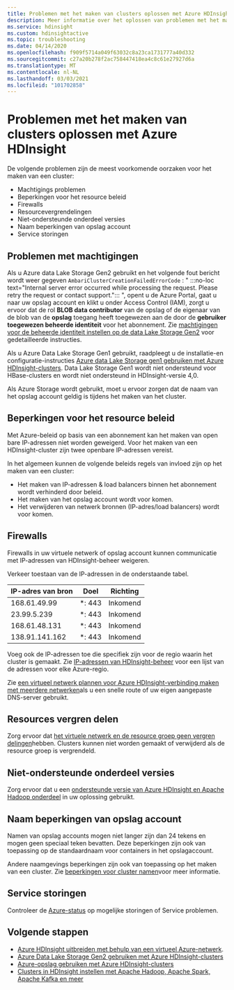 ```yaml
---
title: Problemen met het maken van clusters oplossen met Azure HDInsight
description: Meer informatie over het oplossen van problemen met het maken van Apache-clusters voor Azure HDInsight.
ms.service: hdinsight
ms.custom: hdinsightactive
ms.topic: troubleshooting
ms.date: 04/14/2020
ms.openlocfilehash: f909f5714a049f63032c8a23ca1731777a40d332
ms.sourcegitcommit: c27a20b278f2ac758447418ea4c8c61e27927d6a
ms.translationtype: MT
ms.contentlocale: nl-NL
ms.lasthandoff: 03/03/2021
ms.locfileid: "101702858"
---
```

# <a name="troubleshoot-cluster-creation-failures-with-azure-hdinsight"></a>Problemen met het maken van clusters oplossen met Azure HDInsight

De volgende problemen zijn de meest voorkomende oorzaken voor het maken van een cluster:

- Machtigings problemen
- Beperkingen voor het resource beleid
- Firewalls
- Resourcevergrendelingen
- Niet-ondersteunde onderdeel versies
- Naam beperkingen van opslag account
- Service storingen

## <a name="permissions-issues"></a>Problemen met machtigingen

Als u Azure data Lake Storage Gen2 gebruikt en het volgende fout bericht wordt weer gegeven `AmbariClusterCreationFailedErrorCode` : " :::no-loc text="Internal server error occurred while processing the request. Please retry the request or contact support."::: ", opent u de Azure Portal, gaat u naar uw opslag account en klikt u onder Access Control (IAM), zorgt u ervoor dat de rol **BLOB data contributor** van de opslag of de eigenaar van de blob van de **opslag** toegang heeft toegewezen aan de door de **gebruiker toegewezen beheerde identiteit** voor het abonnement. Zie [machtigingen voor de beheerde identiteit instellen op de data Lake Storage Gen2](../hdinsight-hadoop-use-data-lake-storage-gen2-portal.md#set-up-permissions-for-the-managed-identity-on-the-data-lake-storage-gen2) voor gedetailleerde instructies.

Als u Azure Data Lake Storage Gen1 gebruikt, raadpleegt u de installatie-en configuratie-instructies [Azure data Lake Storage gen1 gebruiken met Azure HDInsight-clusters](../hdinsight-hadoop-use-data-lake-storage-gen1.md). Data Lake Storage Gen1 wordt niet ondersteund voor HBase-clusters en wordt niet ondersteund in HDInsight-versie 4,0.

Als Azure Storage wordt gebruikt, moet u ervoor zorgen dat de naam van het opslag account geldig is tijdens het maken van het cluster.

## <a name="resource-policy-restrictions"></a>Beperkingen voor het resource beleid

Met Azure-beleid op basis van een abonnement kan het maken van open bare IP-adressen niet worden geweigerd. Voor het maken van een HDInsight-cluster zijn twee openbare IP-adressen vereist.  

In het algemeen kunnen de volgende beleids regels van invloed zijn op het maken van een cluster:

* Het maken van IP-adressen & load balancers binnen het abonnement wordt verhinderd door beleid.
* Het maken van het opslag account wordt voor komen.
* Het verwijderen van netwerk bronnen (IP-adres/load balancers) wordt voor komen.

## <a name="firewalls"></a>Firewalls

Firewalls in uw virtuele netwerk of opslag account kunnen communicatie met IP-adressen van HDInsight-beheer weigeren.

Verkeer toestaan van de IP-adressen in de onderstaande tabel.

| IP-adres van bron | Doel | Richting |
|---|---|---|
| 168.61.49.99 | *: 443 | Inkomend |
| 23.99.5.239 | *: 443 | Inkomend |
| 168.61.48.131 | *: 443 | Inkomend |
| 138.91.141.162 | *: 443 | Inkomend |

Voeg ook de IP-adressen toe die specifiek zijn voor de regio waarin het cluster is gemaakt. Zie [IP-adressen van HDInsight-beheer](../hdinsight-management-ip-addresses.md) voor een lijst van de adressen voor elke Azure-regio.

Zie [een virtueel netwerk plannen voor Azure HDInsight-verbinding maken met meerdere netwerken](../hdinsight-plan-virtual-network-deployment.md#multinet)als u een snelle route of uw eigen aangepaste DNS-server gebruikt.

## <a name="resources-locks"></a>Resources vergren delen  

Zorg ervoor dat [het virtuele netwerk en de resource groep geen vergren delingen](../../azure-resource-manager/management/lock-resources.md)hebben. Clusters kunnen niet worden gemaakt of verwijderd als de resource groep is vergrendeld. 

## <a name="unsupported-component-versions"></a>Niet-ondersteunde onderdeel versies

Zorg ervoor dat u een [ondersteunde versie van Azure HDInsight en Apache Hadoop onderdeel](../hdinsight-component-versioning.md) in uw oplossing gebruikt.  

## <a name="storage-account-name-restrictions"></a>Naam beperkingen van opslag account

Namen van opslag accounts mogen niet langer zijn dan 24 tekens en mogen geen speciaal teken bevatten. Deze beperkingen zijn ook van toepassing op de standaardnaam voor containers in het opslagaccount.

Andere naamgevings beperkingen zijn ook van toepassing op het maken van een cluster. Zie [beperkingen voor cluster namen](../hdinsight-hadoop-provision-linux-clusters.md#cluster-name)voor meer informatie.

## <a name="service-outages"></a>Service storingen

Controleer de [Azure-status](https://status.azure.com) op mogelijke storingen of Service problemen.

## <a name="next-steps"></a>Volgende stappen

* [Azure HDInsight uitbreiden met behulp van een virtueel Azure-netwerk](../hdinsight-plan-virtual-network-deployment.md).
* [Azure Data Lake Storage Gen2 gebruiken met Azure HDInsight-clusters](../hdinsight-hadoop-use-data-lake-storage-gen2.md)  
* [Azure-opslag gebruiken met Azure HDInsight-clusters](../hdinsight-hadoop-use-blob-storage.md)
* [Clusters in HDInsight instellen met Apache Hadoop, Apache Spark, Apache Kafka en meer](../hdinsight-hadoop-provision-linux-clusters.md)
